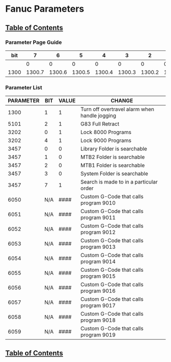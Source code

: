 # Fanuc Parameters

## [Table of Contents](https://github.com/ZapCon1/KnowledgeBase.git)

### Parameter Page Guide
| bit  | 7      | 6      | 5      | 4      | 3      | 2      | 1      | 0    |
| ---- | ------ | ------ | ------ | ------ | ------ | ------ | ------ | ---- |
|      | 0      | 0      | 0      | 0      | 0      | 0      | 0      | 0    |
| 1300 | 1300.7 | 1300.6 | 1300.5 | 1300.4 | 1300.3 | 1300.2 | 1300.1 | 1300 |

### Parameter List
| PARAMETER | BIT | VALUE | CHANGE                                        |
| --------- | --- | ----- | --------------------------------------------- |
| 1300      | 1   | 1     | Turn off overtravel alarm when handle jogging |
| 5101      | 2   | 1     | G83 Full Retract                              |
| 3202      | 0   | 1     | Lock 8000 Programs                            |
| 3202      | 4   | 1     | Lock 9000 Programs                            |
| 3457      | 0   | 0     | Library Folder is searchable                  |
| 3457      | 1   | 0     | MTB2 Folder is searchable                     |
| 3457      | 2   | 0     | MTB1 Folder is searchable                     |
| 3457      | 3   | 0     | System Folder is searchable                   |
| 3457      | 7   | 1     | Search is made to in a particular order       |
| 6050      | N/A | ####  | Custom G-Code that calls program 9010         |
| 6051      | N/A | ####  | Custom G-Code that calls program 9011         |
| 6052      | N/A | ####  | Custom G-Code that calls program 9012         |
| 6053      | N/A | ####  | Custom G-Code that calls program 9013         |
| 6054      | N/A | ####  | Custom G-Code that calls program 9014         |
| 6055      | N/A | ####  | Custom G-Code that calls program 9015         |
| 6056      | N/A | ####  | Custom G-Code that calls program 9016         |
| 6057      | N/A | ####  | Custom G-Code that calls program 9017         |
| 6058      | N/A | ####  | Custom G-Code that calls program 9018         |
| 6059      | N/A | ####  | Custom G-Code that calls program 9019         |

## [Table of Contents](https://github.com/ZapCon1/KnowledgeBase.git)
